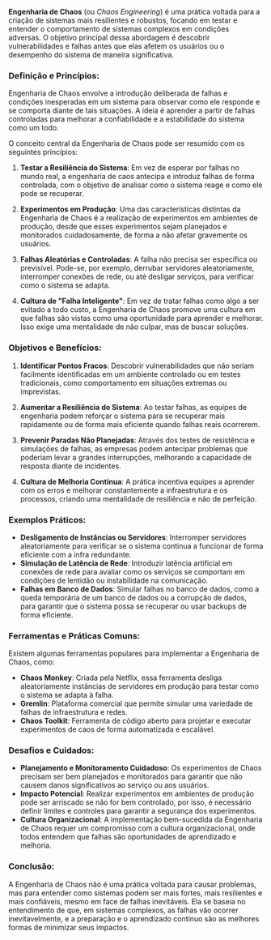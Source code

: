 **Engenharia de Chaos** (ou *Chaos Engineering*) é uma prática voltada para a criação de sistemas mais resilientes e robustos, focando em testar e entender o comportamento de sistemas complexos em condições adversas. O objetivo principal dessa abordagem é descobrir vulnerabilidades e falhas antes que elas afetem os usuários ou o desempenho do sistema de maneira significativa.

### Definição e Princípios:
Engenharia de Chaos envolve a introdução deliberada de falhas e condições inesperadas em um sistema para observar como ele responde e se comporta diante de tais situações. A ideia é aprender a partir de falhas controladas para melhorar a confiabilidade e a estabilidade do sistema como um todo.

O conceito central da Engenharia de Chaos pode ser resumido com os seguintes princípios:

1. **Testar a Resiliência do Sistema**: Em vez de esperar por falhas no mundo real, a engenharia de caos antecipa e introduz falhas de forma controlada, com o objetivo de analisar como o sistema reage e como ele pode se recuperar.

2. **Experimentos em Produção**: Uma das características distintas da Engenharia de Chaos é a realização de experimentos em ambientes de produção, desde que esses experimentos sejam planejados e monitorados cuidadosamente, de forma a não afetar gravemente os usuários.

3. **Falhas Aleatórias e Controladas**: A falha não precisa ser específica ou previsível. Pode-se, por exemplo, derrubar servidores aleatoriamente, interromper conexões de rede, ou até desligar serviços, para verificar como o sistema se adapta.

4. **Cultura de "Falha Inteligente"**: Em vez de tratar falhas como algo a ser evitado a todo custo, a Engenharia de Chaos promove uma cultura em que falhas são vistas como uma oportunidade para aprender e melhorar. Isso exige uma mentalidade de não culpar, mas de buscar soluções.

### Objetivos e Benefícios:

1. **Identificar Pontos Fracos**: Descobrir vulnerabilidades que não seriam facilmente identificadas em um ambiente controlado ou em testes tradicionais, como comportamento em situações extremas ou imprevistas.

2. **Aumentar a Resiliência do Sistema**: Ao testar falhas, as equipes de engenharia podem reforçar o sistema para se recuperar mais rapidamente ou de forma mais eficiente quando falhas reais ocorrerem.

3. **Prevenir Paradas Não Planejadas**: Através dos testes de resistência e simulações de falhas, as empresas podem antecipar problemas que poderiam levar a grandes interrupções, melhorando a capacidade de resposta diante de incidentes.

4. **Cultura de Melhoria Contínua**: A prática incentiva equipes a aprender com os erros e melhorar constantemente a infraestrutura e os processos, criando uma mentalidade de resiliência e não de perfeição.

### Exemplos Práticos:
- **Desligamento de Instâncias ou Servidores**: Interromper servidores aleatoriamente para verificar se o sistema continua a funcionar de forma eficiente com a infra redundante.
- **Simulação de Latência de Rede**: Introduzir latência artificial em conexões de rede para avaliar como os serviços se comportam em condições de lentidão ou instabilidade na comunicação.
- **Falhas em Banco de Dados**: Simular falhas no banco de dados, como a queda temporária de um banco de dados ou a corrupção de dados, para garantir que o sistema possa se recuperar ou usar backups de forma eficiente.

### Ferramentas e Práticas Comuns:
Existem algumas ferramentas populares para implementar a Engenharia de Chaos, como:
- **Chaos Monkey**: Criada pela Netflix, essa ferramenta desliga aleatoriamente instâncias de servidores em produção para testar como o sistema se adapta à falha.
- **Gremlin**: Plataforma comercial que permite simular uma variedade de falhas de infraestrutura e redes.
- **Chaos Toolkit**: Ferramenta de código aberto para projetar e executar experimentos de caos de forma automatizada e escalável.

### Desafios e Cuidados:
- **Planejamento e Monitoramento Cuidadoso**: Os experimentos de Chaos precisam ser bem planejados e monitorados para garantir que não causem danos significativos ao serviço ou aos usuários.
- **Impacto Potencial**: Realizar experimentos em ambientes de produção pode ser arriscado se não for bem controlado, por isso, é necessário definir limites e controles para garantir a segurança dos experimentos.
- **Cultura Organizacional**: A implementação bem-sucedida da Engenharia de Chaos requer um compromisso com a cultura organizacional, onde todos entendem que falhas são oportunidades de aprendizado e melhoria.

### Conclusão:
A Engenharia de Chaos não é uma prática voltada para causar problemas, mas para entender como sistemas podem ser mais fortes, mais resilientes e mais confiáveis, mesmo em face de falhas inevitáveis. Ela se baseia no entendimento de que, em sistemas complexos, as falhas vão ocorrer inevitavelmente, e a preparação e o aprendizado contínuo são as melhores formas de minimizar seus impactos.